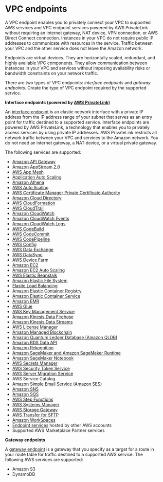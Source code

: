 # VPC endpoints<a name="vpc-endpoints"></a>

A VPC endpoint enables you to privately connect your VPC to supported AWS services and VPC endpoint services powered by AWS PrivateLink without requiring an internet gateway, NAT device, VPN connection, or AWS Direct Connect connection\. Instances in your VPC do not require public IP addresses to communicate with resources in the service\. Traffic between your VPC and the other service does not leave the Amazon network\. 

Endpoints are virtual devices\. They are horizontally scaled, redundant, and highly available VPC components\. They allow communication between instances in your VPC and services without imposing availability risks or bandwidth constraints on your network traffic\.

There are two types of VPC endpoints: *interface endpoints* and *gateway endpoints*\. Create the type of VPC endpoint required by the supported service\.

**Interface endpoints \(powered by [AWS PrivateLink\)](https://aws.amazon.com/privatelink/)**

An [interface endpoint](vpce-interface.md) is an elastic network interface with a private IP address from the IP address range of your subnet that serves as an entry point for traffic destined to a supported service\. Interface endpoints are powered by AWS PrivateLink, a technology that enables you to privately access services by using private IP addresses\. AWS PrivateLink restricts all network traffic between your VPC and services to the Amazon network\. You do not need an internet gateway, a NAT device, or a virtual private gateway\.

The following services are supported:
+ [Amazon API Gateway](https://docs.aws.amazon.com/apigateway/latest/developerguide/apigateway-private-apis.html)
+ [Amazon AppStream 2\.0](https://docs.aws.amazon.com/appstream2/latest/developerguide/creating-streaming-from-interface-vpc-endpoints.html)
+ [AWS App Mesh](https://docs.aws.amazon.com/app-mesh/latest/userguide/vpc-endpoints.html)
+ [Application Auto Scaling](https://docs.aws.amazon.com/autoscaling/application/userguide/application-auto-scaling-vpc-endpoints.html)
+ [Amazon Athena](https://docs.aws.amazon.com/athena/latest/ug/interface-vpc-endpoint.html)
+ [AWS Auto Scaling](https://docs.aws.amazon.com/autoscaling/plans/userguide/aws-auto-scaling-vpc-endpoints.html)
+ [AWS Certificate Manager Private Certificate Authority](https://docs.aws.amazon.com/acm-pca/latest/userguide/vpc-endpoints.html)
+ [Amazon Cloud Directory](https://docs.aws.amazon.com/clouddirectory/latest/developerguide/getting_started_using_vpc_endpoints.html)
+ [AWS CloudFormation](https://docs.aws.amazon.com/AWSCloudFormation/latest/UserGuide/cfn-vpce-bucketnames.html)
+ [AWS CloudTrail](https://docs.aws.amazon.com/awscloudtrail/latest/userguide/cloudtrail-and-interface-VPC.html)
+ [Amazon CloudWatch](https://docs.aws.amazon.com/AmazonCloudWatch/latest/monitoring/cloudwatch-and-interface-VPC.html)
+ [Amazon CloudWatch Events](https://docs.aws.amazon.com/AmazonCloudWatch/latest/events/cloudwatch-events-and-interface-VPC.html)
+ [Amazon CloudWatch Logs](https://docs.aws.amazon.com/AmazonCloudWatch/latest/logs/cloudwatch-logs-and-interface-VPC.html)
+ [AWS CodeBuild](https://docs.aws.amazon.com/codebuild/latest/userguide/use-vpc-endpoints-with-codebuild.html)
+ [AWS CodeCommit](https://docs.aws.amazon.com/codecommit/latest/userguide/codecommit-and-interface-VPC.html)
+ [AWS CodePipeline](https://docs.aws.amazon.com/codepipeline/latest/userguide/vpc-support.html#use-vpc-endpoints-with-codepipeline)
+ [AWS Config](https://docs.aws.amazon.com/config/latest/developerguide/config-VPC-endpoints.html)
+ [AWS Data Exchange](https://docs.aws.amazon.com/data-exchange/latest/userguide/vpc-interface-endpoints.html)
+ [AWS DataSync](https://docs.aws.amazon.com/datasync/latest/userguide/datasync-in-vpc.html)
+ [AWS Device Farm](https://docs.aws.amazon.com/devicefarm/latest/developerguide/amazon-vpc-endpoints.html)
+ [Amazon EC2](https://docs.aws.amazon.com/AWSEC2/latest/UserGuide/interface-vpc-endpoints.html)
+ [Amazon EC2 Auto Scaling](https://docs.aws.amazon.com/autoscaling/ec2/userguide/ec2-auto-scaling-vpc-endpoints.html)
+ [AWS Elastic Beanstalk](https://docs.aws.amazon.com/elasticbeanstalk/latest/dg/vpc-vpce.html)
+ [Amazon Elastic File System](https://docs.aws.amazon.com/efs/latest/ug/efs-vpc-endpoints.html)
+ [Elastic Load Balancing](https://docs.aws.amazon.com/elasticloadbalancing/latest/userguide/load-balancer-vpc-endpoints.html)
+ [Amazon Elastic Container Registry](https://docs.aws.amazon.com/AmazonECR/latest/userguide/vpc-endpoints.html)
+ [Amazon Elastic Container Service](https://docs.aws.amazon.com/AmazonECS/latest/developerguide/vpc-endpoints.html)
+ [Amazon EMR](https://docs.aws.amazon.com/emr/latest/ManagementGuide/interface-vpc-endpoint.html)
+ [AWS Glue](https://docs.aws.amazon.com/glue/latest/dg/infrastructure-security.html)
+ [AWS Key Management Service](https://docs.aws.amazon.com/kms/latest/developerguide/kms-vpc-endpoint.html)
+ [Amazon Kinesis Data Firehose](https://docs.aws.amazon.com/firehose/latest/dev/vpc-endpoint.html)
+ [Amazon Kinesis Data Streams](https://docs.aws.amazon.com/streams/latest/dev/vpc.html)
+ [AWS License Manager](https://docs.aws.amazon.com/license-manager/latest/userguide/interface-vpc-endpoints.html)
+ [Amazon Managed Blockchain](https://docs.aws.amazon.com/managed-blockchain/latest/managementguide/managed-blockchain-endpoints.html)
+ [Amazon Quantum Ledger Database \(Amazon QLDB\)](https://docs.aws.amazon.com/qldb/latest/developerguide/vpc-endpoints.html#using-interface-vpc-endpoints)
+ [Amazon RDS Data API](https://docs.aws.amazon.com/AmazonRDS/latest/AuroraUserGuide/data-api.html#data-api.vpc-endpoint)
+ [Amazon Rekognition](https://docs.aws.amazon.com/rekognition/latest/dg/vpc.html)
+ [Amazon SageMaker and Amazon SageMaker Runtime](https://docs.aws.amazon.com/sagemaker/latest/dg/interface-vpc-endpoint.html)
+ [Amazon SageMaker Notebook](https://docs.aws.amazon.com/sagemaker/latest/dg/notebook-interface-endpoint.html)
+ [AWS Secrets Manager](https://docs.aws.amazon.com/secretsmanager/latest/userguide/rotation-network-rqmts.html)
+ [AWS Security Token Service](https://docs.aws.amazon.com/IAM/latest/UserGuide/id_credentials_sts_vpce.html)
+ [AWS Server Migration Service](https://aws.amazon.com/server-migration-service)
+ AWS Service Catalog
+ [Amazon Simple Email Service \(Amazon SES\)](https://docs.aws.amazon.com/ses/latest/DeveloperGuide/send-email-set-up-vpc-endpoints.html)
+ [Amazon SNS](https://docs.aws.amazon.com/sns/latest/dg/sns-vpc.html)
+ [Amazon SQS](https://docs.aws.amazon.com/AWSSimpleQueueService/latest/SQSDeveloperGuide/sqs-internetwork-traffic-privacy.html#sqs-vpc-endpoints)
+ [AWS Step Functions](https://docs.aws.amazon.com/step-functions/latest/dg/vpc-endpoints.html) 
+ [AWS Systems Manager](https://docs.aws.amazon.com/systems-manager/latest/userguide/sysman-setting-up-vpc.html)
+ [AWS Storage Gateway](https://docs.aws.amazon.com/storagegateway/latest/userguide/gateway-private-link.html)
+ [AWS Transfer for SFTP](https://docs.aws.amazon.com/transfer/latest/userguide/create-server-vpc.html)
+  [Amazon WorkSpaces](https://docs.aws.amazon.com/workspaces/latest/adminguide/infrastructure-security.html#interface-vpc-endpoint) 
+ [Endpoint services](endpoint-service.md) hosted by other AWS accounts
+ Supported AWS Marketplace Partner services

**Gateway endpoints**

A [gateway endpoint](vpce-gateway.md) is a gateway that you specify as a target for a route in your route table for traffic destined to a supported AWS service\. The following AWS services are supported:
+ Amazon S3
+ DynamoDB